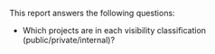 This report answers the following questions:

- Which projects are in each visibility classification (public/private/internal)?